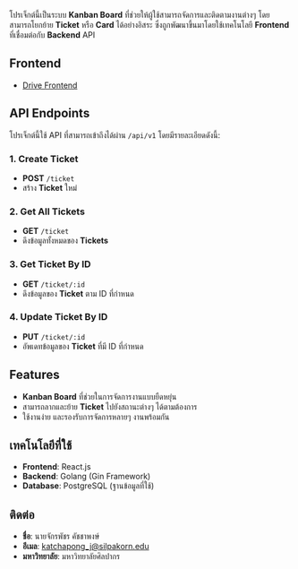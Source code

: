 โปรเจ็กต์นี้เป็นระบบ **Kanban Board** ที่ช่วยให้ผู้ใช้สามารถจัดการและติดตามงานต่างๆ โดยสามารถโยกย้าย **Ticket** หรือ **Card** ได้อย่างอิสระ ซึ่งถูกพัฒนาขึ้นมาโดยใช้เทคโนโลยี **Frontend** ที่เชื่อมต่อกับ **Backend** API

## Frontend
- [Drive Frontend](https://drive.google.com/file/d/1Sl6x-xQim8ODSaEiMTiFEV-gx7vnG6oH/view?usp=sharing)

## API Endpoints

โปรเจ็กต์นี้ใช้ API ที่สามารถเข้าถึงได้ผ่าน `/api/v1` โดยมีรายละเอียดดังนี้:

### 1. Create Ticket
- **POST** `/ticket`
- สร้าง **Ticket** ใหม่

### 2. Get All Tickets
- **GET** `/ticket`
- ดึงข้อมูลทั้งหมดของ **Tickets**

### 3. Get Ticket By ID
- **GET** `/ticket/:id`
- ดึงข้อมูลของ **Ticket** ตาม ID ที่กำหนด

### 4. Update Ticket By ID
- **PUT** `/ticket/:id`
- อัพเดทข้อมูลของ **Ticket** ที่มี ID ที่กำหนด

## Features
- **Kanban Board** ที่ช่วยในการจัดการงานแบบยืดหยุ่น
- สามารถลากและย้าย **Ticket** ไปยังสถานะต่างๆ ได้ตามต้องการ
- ใช้งานง่าย และรองรับการจัดการหลายๆ งานพร้อมกัน

## เทคโนโลยีที่ใช้
- **Frontend**: React.js
- **Backend**: Golang (Gin Framework)
- **Database**: PostgreSQL (ฐานข้อมูลที่ใช้)

## ติดต่อ
- **ชื่อ**: นายจักรพัชร คัชชาพงษ์
- **อีเมล**: katchapong_j@silpakorn.edu
- **มหาวิทยาลัย**: มหาวิทยาลัยศิลปากร
